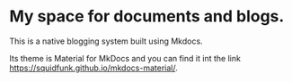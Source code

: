 # My space for documents and blogs.

This is a native blogging system built using Mkdocs. 

Its theme is Material for MkDocs and you can find it int the link https://squidfunk.github.io/mkdocs-material/.


